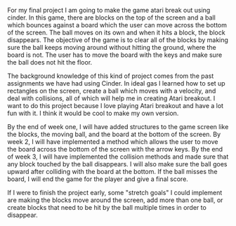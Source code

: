 For my final project I am going to make the game atari break out using cinder.
In this game, there are blocks on the top of the screen and a ball which bounces against 
a board which the user can move across the bottom of the screen. The ball moves on its own and when
it hits a block, the block disappears. The objective of the game is to clear all of the blocks by making
sure the ball keeps moving around without hitting the ground, where the board is not. The user has to move
the board with the keys and make sure the ball does not hit the floor.

The background knowledge of this kind of project comes from the past assignments we have had 
using Cinder. In ideal gas I learned how to set up rectangles on the screen, create a ball which 
moves with a velocity, and deal with collisions, all of which will help me in 
creating Atari breakout. I want to do this project because I love playing Atari breakout
and have a lot fun with it. I think it would be cool to make my own version.

By the end of week one, I will have added structures to the game screen like the blocks, the moving
ball, and the board at the bottom of the screen. By week 2, I will have implemented a method which 
allows the user to move the board across the bottom of the screen with
the arrow keys. By the end of week 3, I will have implemented the collision methods and made sure
that any block touched by the ball disappears. I will also make sure the ball goes upward after colliding
with the board at the bottom. If the ball misses the board, I will end the game for the player
and give a final score.

If I were to finish the project early, some "stretch goals" I could implement are making 
the blocks move around the screen, add more than one ball, or create blocks that need to be
hit by the ball multiple times in order to disappear.